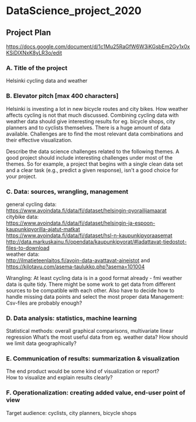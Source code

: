 # DataScience_project_2020
## Project Plan

https://docs.google.com/document/d/1c1Mu25RaGfW6W3iKGsbEm2Gy1x0xKSiDlXNxK8yLR3o/edit

### A. Title of the project    
Helsinki cycling data and weather
            
### B. Elevator pitch [max 400 characters]
Helsinki is investing a lot in new bicycle routes and city bikes. How weather affects cycling is not that much discussed.
Combining cycling data with weather data should give interesting results for eg. bicycle shops, city planners and to cyclists themselves.
There is a huge amount of data available. Challenges are to find the most relevant data combinations and their effective visualization.

Describe the data science challenges related to the following themes. A good project should include interesting challenges under most of 
the themes. So for example, a project that begins with a single clean data set and a clear task (e.g., predict a given response), isn't a good choice for your project.        
            
### C. Data: sources, wrangling, management  
general cycling data:  
https://www.avoindata.fi/data/fi/dataset/helsingin-pyorailijamaarat  
citybike data:  
https://www.avoindata.fi/data/fi/dataset/helsingin-ja-espoon-kaupunkipyorilla-ajatut-matkat  
https://www.avoindata.fi/data/fi/dataset/hsl-n-kaupunkipyoraasemat  
http://data.markuskainu.fi/opendata/kaupunkipyorat/#ladattavat-tiedostot-files-to-download  
weather data:   
http://ilmatieteenlaitos.fi/avoin-data-avattavat-aineistot and https://kilotavu.com/asema-taulukko.php?asema=101004  

Wrangling: At least cycling data is in a good format already - fmi weather data is quite tidy. There might be some work to get data from different sources to be compatible with each other. Also have to decide how to handle missing data points and select the most proper data
Management: Csv-files are probably enough?    
            
### D. Data analysis: statistics, machine learning    
Statistical methods: overall graphical comparisons, multivariate linear regression
What’s the most useful data from eg. weather data? How should we limit data geographically?

### E. Communication of results: summarization & visualization
The end product would be some kind of visualization or report?            
How to visualize and explain results clearly?

### F. Operationalization: creating added value, end-user point of view
Target audience: cyclists, city planners, bicycle shops
